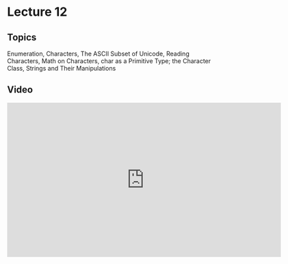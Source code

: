# Lecture 12

## Topics

Enumeration, Characters, The ASCII Subset of Unicode, Reading Characters, Math on Characters, char as a Primitive Type; the Character Class, Strings and Their Manipulations

## Video

<iframe width="640" height="360" src="http://www.youtube.com/embed/GIP9MPFJmhI?feature=player_detailpage" frameborder="0" allowfullscreen></iframe>
